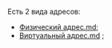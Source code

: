 Есть 2 вида адресов:
- [Физический адрес.md](Физический%20адрес.md);
- [Виртуальный адрес.md](Виртуальный%20адрес.md) ;